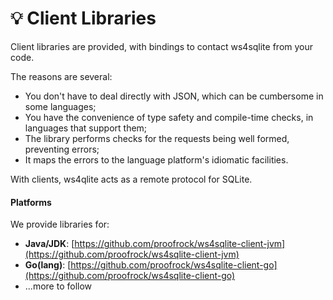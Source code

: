 # 💡 Client Libraries

Client libraries are provided, with bindings to contact ws4sqlite from your code.

The reasons are several:

* You don't have to deal directly with JSON, which can be cumbersome in some languages;
* You have the convenience of type safety and compile-time checks, in languages that support them;
* The library performs checks for the requests being well formed, preventing errors;
* It maps the errors to the language platform's idiomatic facilities.

With clients, ws4qlite acts as a remote protocol for SQLite.

#### Platforms

We provide libraries for:

* **Java/JDK**: [https://github.com/proofrock/ws4sqlite-client-jvm](https://github.com/proofrock/ws4sqlite-client-jvm)
* **Go(lang)**: [https://github.com/proofrock/ws4sqlite-client-go](https://github.com/proofrock/ws4sqlite-client-go)
* ...more to follow
